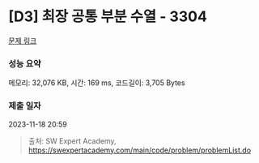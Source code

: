 # [D3] 최장 공통 부분 수열 - 3304 

[문제 링크](https://swexpertacademy.com/main/code/problem/problemDetail.do?contestProbId=AWBOHEx66kIDFAWr) 

### 성능 요약

메모리: 32,076 KB, 시간: 169 ms, 코드길이: 3,705 Bytes

### 제출 일자

2023-11-18 20:59



> 출처: SW Expert Academy, https://swexpertacademy.com/main/code/problem/problemList.do